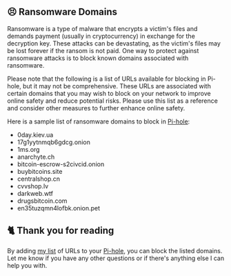 ## 😣 Ransomware Domains
Ransomware is a type of malware that encrypts a victim's files and demands payment (usually in cryptocurrency) in exchange for the decryption key.
These attacks can be devastating, as the victim's files may be lost forever if the ransom is not paid.
One way to protect against ransomware attacks is to block known domains associated with ransomware.

Please note that the following is a list of URLs available for blocking in Pi-hole, but it may not be comprehensive.
These URLs are associated with certain domains that you may wish to block on your network to improve online safety and reduce potential risks.
Please use this list as a reference and consider other measures to further enhance online safety.

Here is a sample list of ransomware domains to block in [Pi-hole](../What%20is%20Pi-hole.md):
- 0day.kiev.ua
- 17g1yytnmqb6gdcg.onion
- 1ms.org
- anarchyte.ch
- bitcoin-escrow-s2civcid.onion
- buybitcoins.site
- centralshop.cn
- cvvshop.lv
- darkweb.wtf
- drugsbitcoin.com
- en35tuzqmn4lofbk.onion.pet

## 🐈 Thank you for reading
By adding [my list](https://github.com/sefinek24/PiHole-Blocklist-Collection/blob/main/List.md) of URLs to your [Pi-hole](../What%20is%20Pi-hole.md), you can block the listed domains.
Let me know if you have any other questions or if there's anything else I can help you with.
